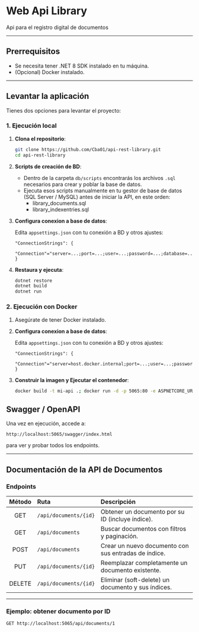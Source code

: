 # Web Api Library

Api para el registro digital de documentos

---

## Prerrequisitos

* Se necesita tener .NET 8 SDK instalado en tu máquina.
* (Opcional) Docker instalado.

---

## Levantar la aplicación

Tienes dos opciones para levantar el proyecto:

### 1. Ejecución local

1. **Clona el repositorio**:

   ```bash
   git clone https://github.com/Cba01/api-rest-library.git
   cd api-rest-library
   ```

2. **Scripts de creación de BD**:

   * Dentro de la carpeta `db/scripts` encontrarás los archivos `.sql` necesarios para crear y poblar la base de datos.
   * Ejecuta esos scripts manualmente en tu gestor de base de datos (SQL Server / MySQL) antes de iniciar la API, en este orden:
     - library_documents.sql
     - library_indexentries.sql

3. **Configura conexion a base de datos**:
   
   Edita `appsettings.json` con tu conexión a BD y otros ajustes:

   ```dotenv
   "ConnectionStrings": {
      "Connection"="server=...;port=...;user=...;password=...;database=..."
   }
   ```

5. **Restaura y ejecuta**:

   ```bash
   dotnet restore
   dotnet build
   dotnet run
   ```

### 2. Ejecución con Docker

1. Asegúrate de tener Docker instalado.
   
2. **Configura conexion a base de datos**:
   
   Edita `appsettings.json` con tu conexión a BD y otros ajustes:

   ```dotenv
   "ConnectionStrings": {
      "Connection"="server=host.docker.internal;port=...;user=...;password=...;database=..."
   }
   ```
3. **Construir la imagen y Ejecutar el contenedor**:

   ```bash
   docker build -t mi-api .; docker run -d -p 5065:80 -e ASPNETCORE_URLS='http://+:80' -e ASPNETCORE_ENVIRONMENT='Development' --name mi-api-container mi-api
   ```



## Swagger / OpenAPI

Una vez en ejecución, accede a:

```
http://localhost:5065/swagger/index.html
```

para ver y probar todos los endpoints.

---

## Documentación de la API de Documentos

### Endpoints

| Método | Ruta                                    | Descripción                                        |
|:------:|:----------------------------------------|:---------------------------------------------------|
| GET    | `/api/documents/{id}`                  | Obtener un documento por su ID (incluye índice).   |
| GET    | `/api/documents`                       | Buscar documentos con filtros y paginación.        |
| POST   | `/api/documents`                       | Crear un nuevo documento con sus entradas de índice. |
| PUT    | `/api/documents/{id}`                  | Reemplazar completamente un documento existente.   |
| DELETE | `/api/documents/{id}`                  | Eliminar (soft-delete) un documento y sus índices. |

---

### Ejemplo: obtener documento por ID

```http
GET http://localhost:5065/api/documents/1

